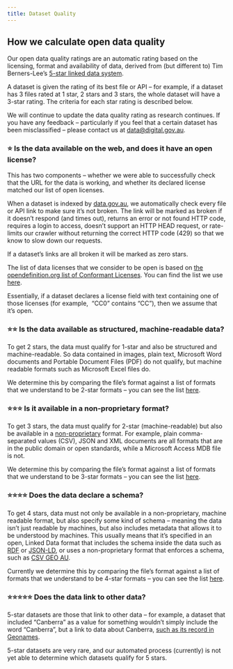 ```yaml
---
title: Dataset Quality
---
```


## How we calculate open data quality

Our open data quality ratings are an automatic rating based on the licensing, format and availability of data, derived from (but different to) Tim Berners-Lee’s [5-star linked data system](https://www.w3.org/2011/gld/wiki/5_Star_Linked_Data).

A dataset is given the rating of its best file or API – for example, if a dataset has 3 files rated at 1 star, 2 stars and 3 stars, the whole dataset will have a 3-star rating. The criteria for each star rating is described below.

We will continue to update the data quality rating as research continues. If you have any feedback – particularly if you feel that a certain dataset has been misclassified – please contact us at [data@digital.gov.au](mailto:data@digital.gov.au).

### ⭐ Is the data available on the web, and does it have an open license?

This has two components – whether we were able to successfully check that the URL for the data is working, and whether its declared license matched our list of open licenses.

When a dataset is indexed by [data.gov.au](https://data.gov.au/), we automatically check every file or API link to make sure it’s not broken. The link will be marked as broken if it doesn’t respond (and times out), returns an error or not found HTTP code, requires a login to access, doesn’t support an HTTP HEAD request, or rate-limits our crawler without returning the correct HTTP code (429) so that we know to slow down our requests.

If a dataset’s links are all broken it will be marked as zero stars.

The list of data licenses that we consider to be open is based on [the opendefinition.org list of Conformant Licenses](https://opendefinition.org/licenses/). You can find the list we use [here](https://github.com/TerriaJS/magda/blob/master/magda-minion-linked-data-rating/src/openLicenses.ts).

Essentially, if a dataset declares a license field with text containing one of those licenses (for example,  “CC0” contains “CC”), then we assume that it’s open.

### ⭐⭐ Is the data available as structured, machine-readable data?

To get 2 stars, the data must qualify for 1-star and also be structured and machine-readable. So data contained in images, plain text, Microsoft Word documents and Portable Document Files (PDF) do not qualify, but machine readable formats such as Microsoft Excel files do.

We determine this by comparing the file’s format against a list of formats that we understand to be 2-star formats – you can see the list [here](https://github.com/TerriaJS/magda/blob/master/magda-minion-linked-data-rating/src/openFormats.ts#L2).

### ⭐⭐⭐ Is it available in a non-proprietary format?

To get 3 stars, the data must qualify for 2-star (machine-readable) but also be available in a [non-proprietary](https://en.oxforddictionaries.com/definition/non-proprietary) format. For example, plain comma-separated values (CSV), JSON and XML documents are all formats that are in the public domain or open standards, while a Microsoft Access MDB file is not.

We determine this by comparing the file’s format against a list of formats that we understand to be 3-star formats – you can see the list [here](https://github.com/TerriaJS/magda/blob/master/magda-minion-linked-data-rating/src/openFormats.ts#L3).

### ⭐⭐⭐⭐ Does the data declare a schema?

To get 4 stars, data must not only be available in a non-proprietary, machine readable format, but also specify some kind of schema – meaning the data isn’t just readable by machines, but also includes metadata that allows it to be understood by machines. This usually means that it’s specified in an open, Linked Data format that includes the schema inside the data such as [RDF](https://en.wikipedia.org/wiki/Resource_Description_Framework) or [JSON-LD](https://en.wikipedia.org/wiki/JSON-LD), or uses a non-proprietary format that enforces a schema, such as [CSV GEO AU](https://github.com/TerriaJS/nationalmap/wiki/csv-geo-au).

Currently we determine this by comparing the file’s format against a list of formats that we understand to be 4-star formats – you can see the list [here](https://github.com/TerriaJS/magda/blob/master/magda-minion-linked-data-rating/src/openFormats.ts#L21).

### ⭐⭐⭐⭐⭐ Does the data link to other data?

5-star datasets are those that link to other data – for example, a dataset that included “Canberra” as a value for something wouldn’t simply include the word “Canberra”, but a link to data about Canberra, [such as its record in Geonames](http://sws.geonames.org/2172517/about.rdf).

5-star datasets are very rare, and our automated process (currently) is not yet able to determine which datasets qualify for 5 stars.
